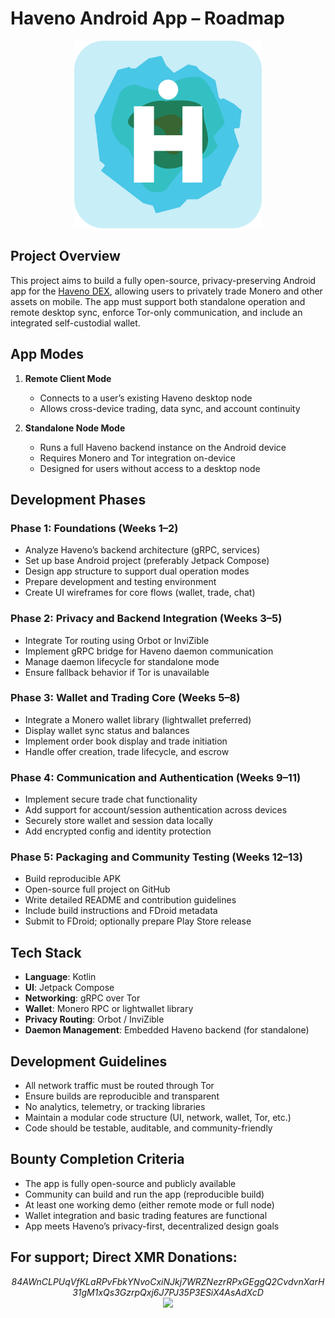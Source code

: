 # Haveno Android App – Roadmap

<div align="center">
  <img src="haveno_mobile.png" alt="Mobile Logo" width="300"/>
</div>



## Project Overview

This project aims to build a fully open-source, privacy-preserving Android app for the [Haveno DEX](https://github.com/haveno-dex/haveno), allowing users to privately trade Monero and other assets on mobile. The app must support both standalone operation and remote desktop sync, enforce Tor-only communication, and include an integrated self-custodial wallet.

## App Modes

1. **Remote Client Mode**  
   - Connects to a user’s existing Haveno desktop node  
   - Allows cross-device trading, data sync, and account continuity

2. **Standalone Node Mode**  
   - Runs a full Haveno backend instance on the Android device  
   - Requires Monero and Tor integration on-device  
   - Designed for users without access to a desktop node

## Development Phases

### Phase 1: Foundations (Weeks 1–2)
- Analyze Haveno’s backend architecture (gRPC, services)
- Set up base Android project (preferably Jetpack Compose)
- Design app structure to support dual operation modes
- Prepare development and testing environment
- Create UI wireframes for core flows (wallet, trade, chat)

### Phase 2: Privacy and Backend Integration (Weeks 3–5)
- Integrate Tor routing using Orbot or InviZible
- Implement gRPC bridge for Haveno daemon communication
- Manage daemon lifecycle for standalone mode
- Ensure fallback behavior if Tor is unavailable

### Phase 3: Wallet and Trading Core (Weeks 5–8)
- Integrate a Monero wallet library (lightwallet preferred)
- Display wallet sync status and balances
- Implement order book display and trade initiation
- Handle offer creation, trade lifecycle, and escrow

### Phase 4: Communication and Authentication (Weeks 9–11)
- Implement secure trade chat functionality
- Add support for account/session authentication across devices
- Securely store wallet and session data locally
- Add encrypted config and identity protection

### Phase 5: Packaging and Community Testing (Weeks 12–13)
- Build reproducible APK
- Open-source full project on GitHub
- Write detailed README and contribution guidelines
- Include build instructions and FDroid metadata
- Submit to FDroid; optionally prepare Play Store release

## Tech Stack

- **Language**: Kotlin
- **UI**: Jetpack Compose
- **Networking**: gRPC over Tor
- **Wallet**: Monero RPC or lightwallet library
- **Privacy Routing**: Orbot / InviZible
- **Daemon Management**: Embedded Haveno backend (for standalone)

## Development Guidelines

- All network traffic must be routed through Tor
- Ensure builds are reproducible and transparent
- No analytics, telemetry, or tracking libraries
- Maintain a modular code structure (UI, network, wallet, Tor, etc.)
- Code should be testable, auditable, and community-friendly

## Bounty Completion Criteria

- The app is fully open-source and publicly available
- Community can build and run the app (reproducible build)
- At least one working demo (either remote mode or full node)
- Wallet integration and basic trading features are functional
- App meets Haveno’s privacy-first, decentralized design goals


## For support; Direct XMR Donations: <br>
<p align="center">
   <i>84AWnCLPUqVfKLaRPvFbkYNvoCxiNJkj7WRZNezrRPxGEggQ2CvdvnXarH31gM1xQs3GzrpQxj6J7PJ35P3ESiX4AsAdXcD</i> <br>
  <img src="https://github.com/user-attachments/assets/7e9c5541-0556-46c9-bd3b-6977abd558f0" width="150" />
</p>

